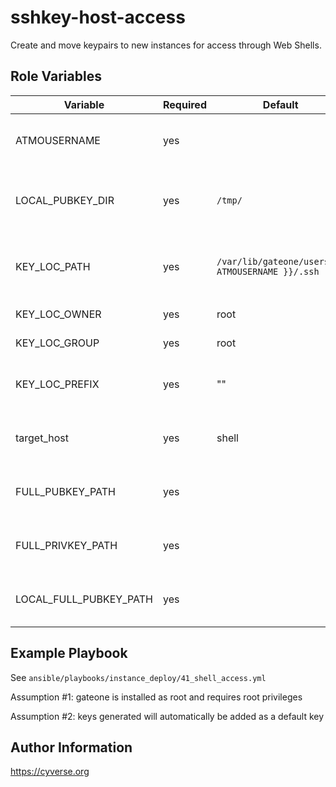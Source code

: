 sshkey-host-access
=========

Create and move keypairs to new instances for access through Web Shells.

Role Variables
--------------

| Variable                | Required | Default | Choices                   | Comments                                 |
|-------------------------|----------|---------|---------------------------|------------------------------------------|
| ATMOUSERNAME            | yes      |         |                           | Username of user getting the keys        |
| LOCAL_PUBKEY_DIR        | yes      | `/tmp/` |                           | the directory to transfer the public key locally |
| KEY_LOC_PATH            | yes      |`/var/lib/gateone/users/{{ ATMOUSERNAME }}/.ssh`|| the directory to transfer the public key |
| KEY_LOC_OWNER           | yes      | root    | "root", "tomcat7"         | owner of new keys                        |
| KEY_LOC_GROUP           | yes      | root    | "root", "tomcat7"         | group of new keys                        |
| KEY_LOC_PREFIX          | yes      | ""      | "_guac", ""               | prefix to name key for specific server   |
| target_host             | yes      | shell   | "shell", "guac_server"    | hostname for delegated tasks             |
| FULL_PUBKEY_PATH        | yes      |         |                           | simplifies long string of other variables|
| FULL_PRIVKEY_PATH       | yes      |         |                           | simplifies long string of other variables|
| LOCAL_FULL_PUBKEY_PATH  | yes      |         |                           | simplifies long string of other variables|

Example Playbook
----------------

See `ansible/playbooks/instance_deploy/41_shell_access.yml`

Assumption #1: gateone is installed as root and requires root privileges

Assumption #2: keys generated will automatically be added as a default key

Author Information
------------------

https://cyverse.org
